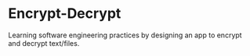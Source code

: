 # Encrypt-Decrypt

Learning software engineering practices by designing an app to encrypt and decrypt text/files.
